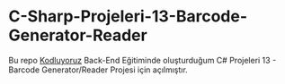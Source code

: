 ﻿# C-Sharp-Projeleri-13-Barcode-Generator-Reader
 Bu repo [Kodluyoruz](https://www.kodluyoruz.org) Back-End Eğitiminde oluşturduğum C# Projeleri 13 - Barcode Generator/Reader Projesi için açılmıştır.
